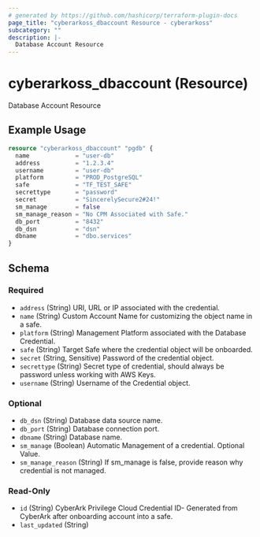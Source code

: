 ```yaml
---
# generated by https://github.com/hashicorp/terraform-plugin-docs
page_title: "cyberarkoss_dbaccount Resource - cyberarkoss"
subcategory: ""
description: |-
  Database Account Resource
---
```


# cyberarkoss_dbaccount (Resource)

Database Account Resource

## Example Usage

```terraform
resource "cyberarkoss_dbaccount" "pgdb" {
  name             = "user-db"
  address          = "1.2.3.4"
  username         = "user-db"
  platform         = "PROD_PostgreSQL"
  safe             = "TF_TEST_SAFE"
  secrettype       = "password"
  secret           = "SincerelySecure2#24!"
  sm_manage        = false
  sm_manage_reason = "No CPM Associated with Safe."
  db_port          = "8432"
  db_dsn           = "dsn"
  dbname           = "dbo.services"
}
```

<!-- schema generated by tfplugindocs -->
## Schema

### Required

- `address` (String) URI, URL or IP associated with the credential.
- `name` (String) Custom Account Name for customizing the object name in a safe.
- `platform` (String) Management Platform associated with the Database Credential.
- `safe` (String) Target Safe where the credential object will be onboarded.
- `secret` (String, Sensitive) Password of the credential object.
- `secrettype` (String) Secret type of credential, should always be password unless working with AWS Keys.
- `username` (String) Username of the Credential object.

### Optional

- `db_dsn` (String) Database data source name.
- `db_port` (String) Database connection port.
- `dbname` (String) Database name.
- `sm_manage` (Boolean) Automatic Management of a credential. Optional Value.
- `sm_manage_reason` (String) If sm_manage is false, provide reason why credential is not managed.

### Read-Only

- `id` (String) CyberArk Privilege Cloud Credential ID- Generated from CyberArk after onboarding account into a safe.
- `last_updated` (String)
